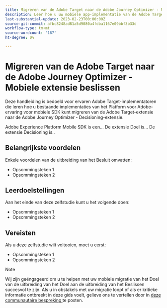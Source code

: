 ```yaml
---
title: Migreren van de Adobe Target naar de Adobe Journey Optimizer - Mobiele extensie beslissen
description: Leer hoe u uw mobiele app-implementatie van de Adobe Target naar de Adobe Journey Optimizer kunt migreren - De extensie voor beslissingen
last-substantial-update: 2023-02-23T00:00:00Z
source-git-commit: afbc8248ad81a5d9080a4fdba1167e09bbf3b33d
workflow-type: tm+mt
source-wordcount: '187'
ht-degree: 0%

---
```


# Migreren van de Adobe Target naar de Adobe Journey Optimizer - Mobiele extensie beslissen

Deze handleiding is bedoeld voor ervaren Adobe Target-implementatoren die leren hoe u bestaande implementaties van het Platform voor Adobe-ervaring voor mobiele SDK kunt migreren van de Adobe Target-extensie naar de Adobe Journey Optimizer - Decisioning-extensie.

Adobe Experience Platform Mobile SDK is een... De extensie Doel is... De extensie Decisioning is..

## Belangrijkste voordelen

Enkele voordelen van de uitbreiding van het Besluit omvatten:

* Opsommingsteken 1
* Opsommingsteken 2

## Leerdoelstellingen

Aan het einde van deze zelfstudie kunt u het volgende doen:

* Opsommingsteken 1
* Opsommingsteken 2


## Vereisten

Als u deze zelfstudie wilt voltooien, moet u eerst:

* Opsommingsteken 1
* Opsommingsteken 2


>[!NOTE]
>
>Wij zijn geëngageerd om u te helpen met uw mobiele migratie van het Doel van de uitbreiding van het Doel aan de uitbreiding van het Beslissen succesvol te zijn. Als u in obstakels met uw migratie loopt of als er kritieke informatie ontbreekt in deze gids voelt, gelieve ons te vertellen door in [ deze communautaire bespreking ](https://experienceleaguecommunities.adobe.com/t5/adobe-experience-platform-data/tutorial-discussion-migrate-target-from-at-js-to-web-sdk/m-p/575587#M463) te posten.
